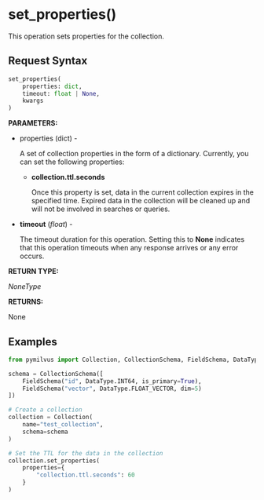 
# set_properties()

This operation sets properties for the collection.

## Request Syntax

```python
set_properties(
    properties: dict, 
    timeout: float | None, 
    kwargs
)
```

__PARAMETERS:__

- properties (dict) -

    A set of collection properties in the form of a dictionary. Currently, you can set the following properties:

    - __collection.ttl.seconds__

        Once this property is set, data in the current collection expires in the specified time. Expired data in the collection will be cleaned up and will not be involved in searches or queries.

- __timeout__ (_float_)  -

    The timeout duration for this operation. Setting this to __None__ indicates that this operation timeouts when any response arrives or any error occurs.

__RETURN TYPE:__

_NoneType_

__RETURNS:__

None

## Examples

```python
from pymilvus import Collection, CollectionSchema, FieldSchema, DataType

schema = CollectionSchema([
    FieldSchema("id", DataType.INT64, is_primary=True),
    FieldSchema("vector", DataType.FLOAT_VECTOR, dim=5)
])

# Create a collection
collection = Collection(
    name="test_collection",
    schema=schema
)

# Set the TTL for the data in the collection
collection.set_properties(
    properties={
        "collection.ttl.seconds": 60
    }
)
```

